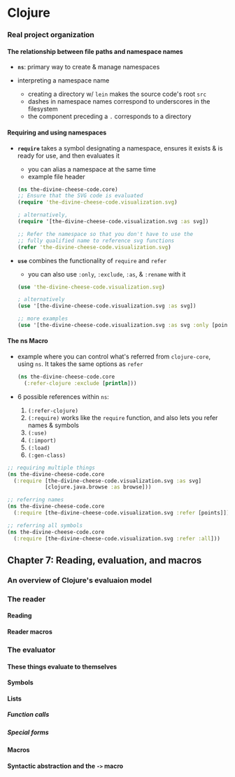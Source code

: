 # Clojure

### Real project organization

#### The relationship between file paths and namespace names

* __`ns`__: primary way to create & manage namespaces

* interpreting a namespace name
  - creating a directory w/ `lein` makes the source code's root `src`
  - dashes in namespace names correspond to underscores in the filesystem
  - the component preceding a `.` corresponds to a directory

#### Requiring and using namespaces

* __`require`__ takes a symbol designating a namespace, ensures it exists & is ready for use, and then evaluates it
  - you can alias a namespace at the same time
  - example file header
  ```clojure
  (ns the-divine-cheese-code.core)
  ;; Ensure that the SVG code is evaluated
  (require 'the-divine-cheese-code.visualization.svg)

  ; alternatively,
  (require '[the-divine-cheese-code.visualization.svg :as svg])

  ;; Refer the namespace so that you don't have to use the
  ;; fully qualified name to reference svg functions
  (refer 'the-divine-cheese-code.visualization.svg)
  ```

* __`use`__ combines the functionality of `require` and `refer`
  - you can also use `:only`, `:exclude`, `:as`, & `:rename` with it
  ```clojure
  (use 'the-divine-cheese-code.visualization.svg)

  ; alternatively
  (use '[the-divine-cheese-code.visualization.svg :as svg])

  ;; more examples
  (use '[the-divine-cheese-code.visualization.svg :as svg :only [points]])
  ```

#### The ns Macro

* example where you can control what's referred from `clojure-core`, using `ns`. It takes the same options as `refer`
  ```clojure
  (ns the-divine-cheese-code.core
    (:refer-clojure :exclude [println]))
  ```

* 6 possible references within `ns`:
  1. `(:refer-clojure)`
  2. `(:require)` works like the `require` function, and also lets you refer names & symbols
  3. `(:use)`
  4. `(:import)`
  5. `(:load)`
  6. `(:gen-class)`

```clojure
;; requiring multiple things
(ns the-divine-cheese-code.core
  (:require [the-divine-cheese-code.visualization.svg :as svg]
            [clojure.java.browse :as browse]))

;; referring names
(ns the-divine-cheese-code.core
  (:require [the-divine-cheese-code.visualization.svg :refer [points]]))

;; referring all symbols
(ns the-divine-cheese-code.core
  (:require [the-divine-cheese-code.visualization.svg :refer :all]))
```

## Chapter 7: Reading, evaluation, and macros

### An overview of Clojure's evaluaion model

### The reader

#### Reading

#### Reader macros

### The evaluator

#### These things evaluate to themselves

#### Symbols

#### Lists

##### Function calls

##### Special forms

#### Macros

#### Syntactic abstraction and the `->` macro
